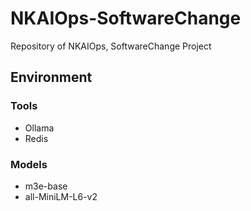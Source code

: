 # NKAIOps-SoftwareChange
Repository of NKAIOps, SoftwareChange Project

## Environment

### Tools

- Ollama
- Redis

### Models

- m3e-base
- all-MiniLM-L6-v2
